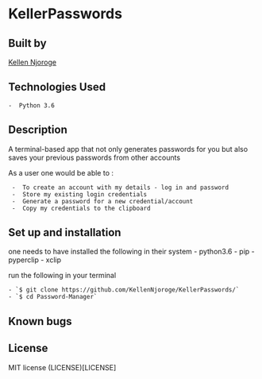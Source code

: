 # KellerPasswords

## Built by 

[Kellen Njoroge](https://github.com/KellenNjoroge)

## Technologies Used

    -  Python 3.6

## Description

A terminal-based app that not only generates passwords for you but also saves your previous passwords from other accounts

As a user one would be able to :

     -  To create an account with my details - log in and password
     -  Store my existing login credentials
     -  Generate a password for a new credential/account
     -  Copy my credentials to the clipboard
     
## Set up and installation

one needs to have installed the following in their system
    -  python3.6
    -  pip
    -  pyperclip
    -  xclip

run the following in your terminal

    - `$ git clone https://github.com/KellenNjoroge/KellerPasswords/`
    - `$ cd Password-Manager`
    
  
## Known bugs


## License

MIT license (LICENSE)[LICENSE]
